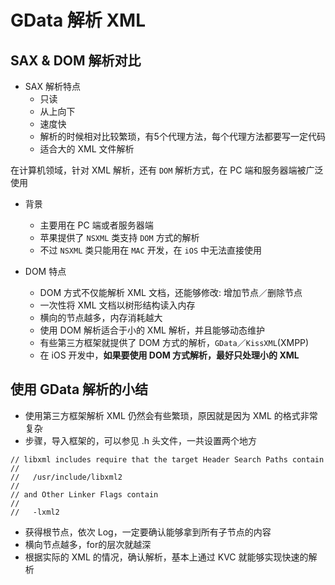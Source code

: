 # GData 解析 XML

## SAX & DOM 解析对比

* SAX 解析特点
	* 只读
	* 从上向下
	* 速度快
	* 解析的时候相对比较繁琐，有5个代理方法，每个代理方法都要写一定代码
	* 适合大的 XML 文件解析

在计算机领域，针对 XML 解析，还有 `DOM` 解析方式，在 PC 端和服务器端被广泛使用

* 背景
	* 主要用在 PC 端或者服务器端
	* 苹果提供了 `NSXML` 类支持 `DOM` 方式的解析
	* 不过 `NSXML` 类只能用在 `MAC` 开发，在 `iOS` 中无法直接使用

* DOM 特点
	* DOM 方式不仅能解析 XML 文档，还能够修改: 增加节点／删除节点
	* 一次性将 XML 文档以树形结构读入内存
	* 横向的节点越多，内存消耗越大
	* 使用 DOM 解析适合于小的 XML 解析，并且能够动态维护
	* 有些第三方框架就提供了 DOM 方式的解析，`GData`／`KissXML`(XMPP)
	* 在 iOS 开发中，**如果要使用 DOM 方式解析，最好只处理小的 XML**


## 使用 GData 解析的小结

* 使用第三方框架解析 XML 仍然会有些繁琐，原因就是因为 XML 的格式非常复杂
* 步骤，导入框架的，可以参见 .h 头文件，一共设置两个地方

```objc
// libxml includes require that the target Header Search Paths contain
//
//   /usr/include/libxml2
//
// and Other Linker Flags contain
//
//   -lxml2
```

* 获得根节点，依次 Log，一定要确认能够拿到所有子节点的内容
* 横向节点越多，for的层次就越深
* 根据实际的 XML 的情况，确认解析，基本上通过 KVC 就能够实现快速的解析
